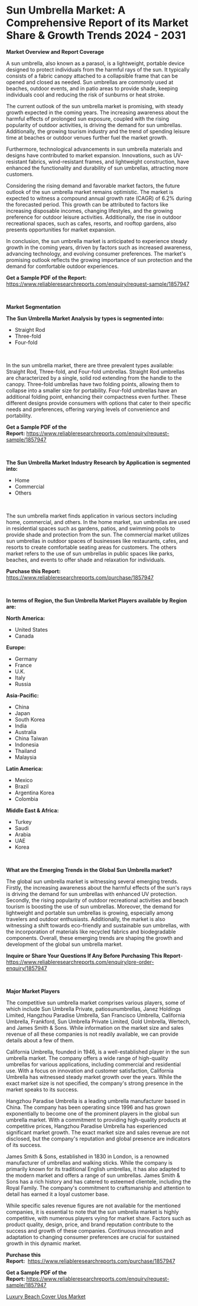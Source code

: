 <p><h1>Sun Umbrella Market: A Comprehensive Report of its Market Share & Growth Trends 2024 - 2031</h1></p><p><strong>Market Overview and Report Coverage</strong></p>
<p><p>A sun umbrella, also known as a parasol, is a lightweight, portable device designed to protect individuals from the harmful rays of the sun. It typically consists of a fabric canopy attached to a collapsible frame that can be opened and closed as needed. Sun umbrellas are commonly used at beaches, outdoor events, and in patio areas to provide shade, keeping individuals cool and reducing the risk of sunburns or heat stroke.</p><p>The current outlook of the sun umbrella market is promising, with steady growth expected in the coming years. The increasing awareness about the harmful effects of prolonged sun exposure, coupled with the rising popularity of outdoor activities, is driving the demand for sun umbrellas. Additionally, the growing tourism industry and the trend of spending leisure time at beaches or outdoor venues further fuel the market growth.</p><p>Furthermore, technological advancements in sun umbrella materials and designs have contributed to market expansion. Innovations, such as UV-resistant fabrics, wind-resistant frames, and lightweight construction, have enhanced the functionality and durability of sun umbrellas, attracting more customers.</p><p>Considering the rising demand and favorable market factors, the future outlook of the sun umbrella market remains optimistic. The market is expected to witness a compound annual growth rate (CAGR) of 6.2% during the forecasted period. This growth can be attributed to factors like increasing disposable incomes, changing lifestyles, and the growing preference for outdoor leisure activities. Additionally, the rise in outdoor recreational spaces, such as cafes, resorts, and rooftop gardens, also presents opportunities for market expansion.</p><p>In conclusion, the sun umbrella market is anticipated to experience steady growth in the coming years, driven by factors such as increased awareness, advancing technology, and evolving consumer preferences. The market's promising outlook reflects the growing importance of sun protection and the demand for comfortable outdoor experiences.</p></p>
<p><strong>Get a Sample PDF of the Report:</strong> <a href="https://www.reliableresearchreports.com/enquiry/request-sample/1857947">https://www.reliableresearchreports.com/enquiry/request-sample/1857947</a></p>
<p>&nbsp;</p>
<p><strong>Market Segmentation</strong></p>
<p><strong>The Sun Umbrella Market Analysis by types is segmented into:</strong></p>
<p><ul><li>Straight Rod</li><li>Three-fold</li><li>Four-fold</li></ul></p>
<p>&nbsp;</p>
<p><p>In the sun umbrella market, there are three prevalent types available: Straight Rod, Three-fold, and Four-fold umbrellas. Straight Rod umbrellas are characterized by a single, solid rod extending from the handle to the canopy. Three-fold umbrellas have two folding points, allowing them to collapse into a smaller size for portability. Four-fold umbrellas have an additional folding point, enhancing their compactness even further. These different designs provide consumers with options that cater to their specific needs and preferences, offering varying levels of convenience and portability.</p></p>
<p><strong>Get a Sample PDF of the Report:</strong>&nbsp;<a href="https://www.reliableresearchreports.com/enquiry/request-sample/1857947">https://www.reliableresearchreports.com/enquiry/request-sample/1857947</a></p>
<p>&nbsp;</p>
<p><strong>The Sun Umbrella Market Industry Research by Application is segmented into:</strong></p>
<p><ul><li>Home</li><li>Commercial</li><li>Others</li></ul></p>
<p>&nbsp;</p>
<p><p>The sun umbrella market finds application in various sectors including home, commercial, and others. In the home market, sun umbrellas are used in residential spaces such as gardens, patios, and swimming pools to provide shade and protection from the sun. The commercial market utilizes sun umbrellas in outdoor spaces of businesses like restaurants, cafes, and resorts to create comfortable seating areas for customers. The others market refers to the use of sun umbrellas in public spaces like parks, beaches, and events to offer shade and relaxation for individuals.</p></p>
<p><strong>Purchase this Report:</strong>&nbsp; <a href="https://www.reliableresearchreports.com/purchase/1857947">https://www.reliableresearchreports.com/purchase/1857947</a></p>
<p>&nbsp;</p>
<p><strong>In terms of Region, the Sun Umbrella Market Players available by Region are:</strong></p>
<p>
    <p> <strong> North America: </strong>
        <ul>
            <li>United States</li>
            <li>Canada</li>
        </ul>
        </p> 
    <p> <strong> Europe: </strong>
        <ul>
            <li>Germany</li>
            <li>France</li>
            <li>U.K.</li>
            <li>Italy</li>
            <li>Russia</li>
        </ul>
        </p> 
    <p> <strong> Asia-Pacific: </strong>
        <ul>
            <li>China</li>
            <li>Japan</li>
            <li>South Korea</li>
            <li>India</li>
            <li>Australia</li>
            <li>China Taiwan</li>
            <li>Indonesia</li>
            <li>Thailand</li>
            <li>Malaysia</li>
        </ul>
        </p> 
    <p> <strong> Latin America: </strong>
        <ul>
            <li>Mexico</li>
            <li>Brazil</li>
            <li>Argentina Korea</li>
            <li>Colombia</li>
        </ul>
        </p> 
    <p> <strong> Middle East & Africa: </strong>
        <ul>
            <li>Turkey</li>
            <li>Saudi</li>
            <li>Arabia</li>
            <li>UAE</li>
            <li>Korea</li>
        </ul>
    </p>
    </p>
<p>&nbsp;</p>
<p><strong>What are the Emerging Trends in the Global Sun Umbrella market?</strong></p>
<p><p>The global sun umbrella market is witnessing several emerging trends. Firstly, the increasing awareness about the harmful effects of the sun's rays is driving the demand for sun umbrellas with enhanced UV protection. Secondly, the rising popularity of outdoor recreational activities and beach tourism is boosting the use of sun umbrellas. Moreover, the demand for lightweight and portable sun umbrellas is growing, especially among travelers and outdoor enthusiasts. Additionally, the market is also witnessing a shift towards eco-friendly and sustainable sun umbrellas, with the incorporation of materials like recycled fabrics and biodegradable components. Overall, these emerging trends are shaping the growth and development of the global sun umbrella market.</p></p>
<p><strong>Inquire or Share Your Questions If Any Before Purchasing This Report</strong>- <a href="https://www.reliableresearchreports.com/enquiry/pre-order-enquiry/1857947">https://www.reliableresearchreports.com/enquiry/pre-order-enquiry/1857947</a></p>
<p>&nbsp;</p>
<p><strong>Major Market Players</strong></p>
<p><p>The competitive sun umbrella market comprises various players, some of which include Sun Umbrella Private, patiosunumbrellas, Janez Holdings Limited, Hangzhou Paradise Umbrella, San Francisco Umbrella, California Umbrella, Frankford, Sun Umbrella Private Limited, Gold Umbrella, Wertech, and James Smith & Sons. While information on the market size and sales revenue of all these companies is not readily available, we can provide details about a few of them.</p><p>California Umbrella, founded in 1946, is a well-established player in the sun umbrella market. The company offers a wide range of high-quality umbrellas for various applications, including commercial and residential use. With a focus on innovation and customer satisfaction, California Umbrella has witnessed steady market growth over the years. While the exact market size is not specified, the company's strong presence in the market speaks to its success.</p><p>Hangzhou Paradise Umbrella is a leading umbrella manufacturer based in China. The company has been operating since 1996 and has grown exponentially to become one of the prominent players in the global sun umbrella market. With a commitment to providing high-quality products at competitive prices, Hangzhou Paradise Umbrella has experienced significant market growth. The exact market size and sales revenue are not disclosed, but the company's reputation and global presence are indicators of its success.</p><p>James Smith & Sons, established in 1830 in London, is a renowned manufacturer of umbrellas and walking sticks. While the company is primarily known for its traditional English umbrellas, it has also adapted to the modern market and offers a range of sun umbrellas. James Smith & Sons has a rich history and has catered to esteemed clientele, including the Royal Family. The company's commitment to craftsmanship and attention to detail has earned it a loyal customer base. </p><p>While specific sales revenue figures are not available for the mentioned companies, it is essential to note that the sun umbrella market is highly competitive, with numerous players vying for market share. Factors such as product quality, design, price, and brand reputation contribute to the success and growth of these companies. Continuous innovation and adaptation to changing consumer preferences are crucial for sustained growth in this dynamic market.</p></p>
<p><strong>Purchase this Report:</strong>&nbsp;&nbsp;<a href="https://www.reliableresearchreports.com/purchase/1857947">https://www.reliableresearchreports.com/purchase/1857947</a></p>
<p></p>
<p><strong>Get a Sample PDF of the Report:</strong>&nbsp;<a href="https://www.reliableresearchreports.com/enquiry/request-sample/1857947">https://www.reliableresearchreports.com/enquiry/request-sample/1857947</a></p>
<p><p><a href="https://github.com/NorbertYates/Market-Research-Report-List-3/blob/main/luxury-beach-cover-ups-market.md">Luxury Beach Cover Ups Market</a></p></p>